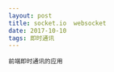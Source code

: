 ```yaml
---
layout: post
title: socket.io  websocket
date: 2017-10-10
tags: 即时通讯
---
```

	
	前端即时通讯的应用
   

### 
  
```
	
```

